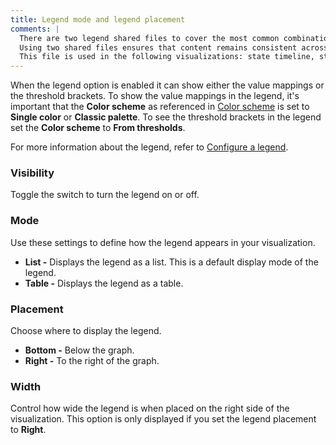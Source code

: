 ```yaml
---
title: Legend mode and legend placement
comments: |
  There are two legend shared files to cover the most common combinations of options. 
  Using two shared files ensures that content remains consistent across visualizations that share the same options and users don't have to figure out which options apply to a specific visualization when reading that content. 
  This file is used in the following visualizations: state timeline, status history
---
```


When the legend option is enabled it can show either the value mappings or the threshold brackets. To show the value mappings in the legend, it's important that the **Color scheme** as referenced in [Color scheme](https://grafana.com/docs/grafana/<GRAFANA_VERSION>/panels-visualizations/configure-standard-options/#color-scheme) is set to **Single color** or **Classic palette**. To see the threshold brackets in the legend set the **Color scheme** to **From thresholds**.

For more information about the legend, refer to [Configure a legend](https://grafana.com/docs/grafana/<GRAFANA_VERSION>/panels-visualizations/configure-legend/).

### Visibility

Toggle the switch to turn the legend on or off.

### Mode

Use these settings to define how the legend appears in your visualization.

- **List -** Displays the legend as a list. This is a default display mode of the legend.
- **Table -** Displays the legend as a table.

### Placement

Choose where to display the legend.

- **Bottom -** Below the graph.
- **Right -** To the right of the graph.

### Width

Control how wide the legend is when placed on the right side of the visualization. This option is only displayed if you set the legend placement to **Right**.
